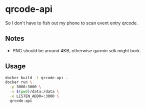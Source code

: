 # qrcode-api

So I don't have to fish out my phone to scan event entry qrcode.

## Notes

- PNG should be around 4KB, otherwise garmin sdk might bork.

## Usage

```bash
docker build -t qrcode-api .
docker run \
  -p 3000:3000 \
  -v $(pwd)/data:/data \
  -e LISTEN_ADDR=:3000 \
  qrcode-api
```
